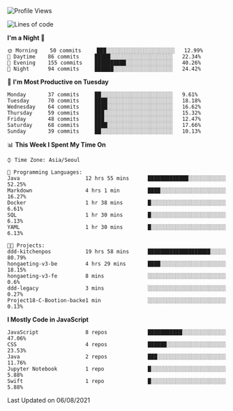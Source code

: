 <!--START_SECTION:waka-->
![Profile Views](http://img.shields.io/badge/Profile%20Views-0-blue)

![Lines of code](https://img.shields.io/badge/From%20Hello%20World%20I%27ve%20Written-92525%20lines%20of%20code-blue)

**I'm a Night 🦉** 

```text
🌞 Morning    50 commits     ███░░░░░░░░░░░░░░░░░░░░░░   12.99% 
🌆 Daytime    86 commits     █████░░░░░░░░░░░░░░░░░░░░   22.34% 
🌃 Evening    155 commits    ██████████░░░░░░░░░░░░░░░   40.26% 
🌙 Night      94 commits     ██████░░░░░░░░░░░░░░░░░░░   24.42%

```
📅 **I'm Most Productive on Tuesday** 

```text
Monday       37 commits     ██░░░░░░░░░░░░░░░░░░░░░░░   9.61% 
Tuesday      70 commits     ████░░░░░░░░░░░░░░░░░░░░░   18.18% 
Wednesday    64 commits     ████░░░░░░░░░░░░░░░░░░░░░   16.62% 
Thursday     59 commits     ███░░░░░░░░░░░░░░░░░░░░░░   15.32% 
Friday       48 commits     ███░░░░░░░░░░░░░░░░░░░░░░   12.47% 
Saturday     68 commits     ████░░░░░░░░░░░░░░░░░░░░░   17.66% 
Sunday       39 commits     ██░░░░░░░░░░░░░░░░░░░░░░░   10.13%

```


📊 **This Week I Spent My Time On** 

```text
⌚︎ Time Zone: Asia/Seoul

💬 Programming Languages: 
Java                     12 hrs 55 mins      █████████████░░░░░░░░░░░░   52.25% 
Markdown                 4 hrs 1 min         ████░░░░░░░░░░░░░░░░░░░░░   16.27% 
Docker                   1 hr 38 mins        █░░░░░░░░░░░░░░░░░░░░░░░░   6.61% 
SQL                      1 hr 30 mins        █░░░░░░░░░░░░░░░░░░░░░░░░   6.13% 
YAML                     1 hr 30 mins        █░░░░░░░░░░░░░░░░░░░░░░░░   6.13%

🐱‍💻 Projects: 
ddd-kitchenpos           19 hrs 58 mins      ████████████████████░░░░░   80.79% 
hongaeting-v3-be         4 hrs 29 mins       ████░░░░░░░░░░░░░░░░░░░░░   18.15% 
hongaeting-v3-fe         8 mins              ░░░░░░░░░░░░░░░░░░░░░░░░░   0.6% 
ddd-legacy               3 mins              ░░░░░░░░░░░░░░░░░░░░░░░░░   0.27% 
Project18-C-Bootion-backe1 min               ░░░░░░░░░░░░░░░░░░░░░░░░░   0.13%

```

**I Mostly Code in JavaScript** 

```text
JavaScript               8 repos             ███████████░░░░░░░░░░░░░░   47.06% 
CSS                      4 repos             ██████░░░░░░░░░░░░░░░░░░░   23.53% 
Java                     2 repos             ███░░░░░░░░░░░░░░░░░░░░░░   11.76% 
Jupyter Notebook         1 repo              █░░░░░░░░░░░░░░░░░░░░░░░░   5.88% 
Swift                    1 repo              █░░░░░░░░░░░░░░░░░░░░░░░░   5.88%

```



 Last Updated on 06/08/2021
<!--END_SECTION:waka-->
